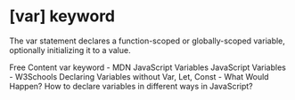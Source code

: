 # [var] keyword

The var statement declares a function-scoped or globally-scoped variable, optionally initializing it to a value.

<ResourceGroupTitle>Free Content</ResourceGroupTitle>
<BadgeLink colorScheme='yellow' badgeText='Read' href='https://developer.mozilla.org/en-US/docs/Web/JavaScript/Reference/Statements/var'>var keyword - MDN</BadgeLink>
<BadgeLink colorScheme='yellow' badgeText='Read' href='https://javascript.info/variables'>JavaScript Variables</BadgeLink>
<BadgeLink colorScheme='yellow' badgeText='Read' href='https://www.w3schools.com/js/js_variables.asp'>JavaScript Variables - W3Schools</BadgeLink>
<BadgeLink colorScheme='yellow' badgeText='Read' href='https://www.youtube.com/watch?v=6UAKBYpUC-Y'>Declaring Variables without Var, Let, Const - What Would Happen?</BadgeLink>
<BadgeLink colorScheme='yellow' badgeText='Read' href='https://www.geeksforgeeks.org/how-to-declare-variables-in-different-ways-in-javascript/'>How to declare variables in different ways in JavaScript?</BadgeLink>



